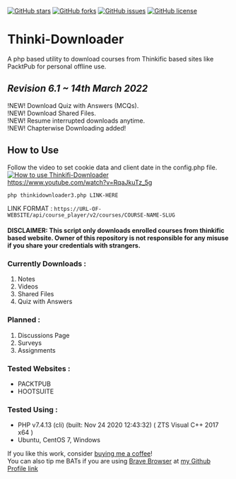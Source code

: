 [![GitHub stars](https://img.shields.io/github/stars/sumeetweb/Thinki-Downloader.svg?style=flat-square)](https://github.com/sumeetweb/Thinki-Downloader/stargazers)
[![GitHub forks](https://img.shields.io/github/forks/sumeetweb/Thinki-Downloader.svg?style=flat-square)](https://github.com/sumeetweb/Thinki-Downloader/network)
[![GitHub issues](https://img.shields.io/github/issues/sumeetweb/Thinki-Downloader.svg?style=flat-square)](https://github.com/sumeetweb/Thinki-Downloader/issues)
[![GitHub license](https://img.shields.io/github/license/sumeetweb/Thinki-Downloader.svg?style=flat-square)](https://github.com/sumeetweb/Thinki-Downloader/blob/master/LICENSE)

# Thinki-Downloader
A php based utility to download courses from Thinkific based sites like PacktPub for personal offline use.

## ***Revision 6.1 ~ 14th March 2022***

!NEW! Download Quiz with Answers (MCQs).  
!NEW! Download Shared Files.  
!NEW! Resume interrupted downloads anytime.  
!NEW! Chapterwise Downloading added!  

## How to Use  

Follow the video to set cookie data and client date in the config.php file.  
[![How to use Thinkifi-Downloader](https://img.youtube.com/vi/RqaJkuTz_5g/0.jpg)](https://www.youtube.com/watch?v=RqaJkuTz_5g)  
https://www.youtube.com/watch?v=RqaJkuTz_5g  


`php thinkidownloader3.php LINK-HERE`  

LINK FORMAT : `https://URL-OF-WEBSITE/api/course_player/v2/courses/COURSE-NAME-SLUG`  

#### DISCLAIMER: This script only downloads enrolled courses from thinkific based website. Owner of this repository is not responsible for any misuse if you share your credentials with strangers.  

### Currently Downloads :  
1. Notes  
2. Videos  
3. Shared Files  
4. Quiz with Answers  

### Planned :  
1. Discussions Page  
2. Surveys  
3. Assignments  

### Tested Websites :  
- PACKTPUB  
- HOOTSUITE  

### Tested Using :  
- PHP v7.4.13 (cli) (built: Nov 24 2020 12:43:32) ( ZTS Visual C++ 2017 x64 )  
- Ubuntu, CentOS 7, Windows


If you like this work, consider [buying me a coffee](https://www.buymeacoffee.com/sumeet)!  
You can also tip me BATs if you are using [Brave Browser](https://brave.com/) at [my Github Profile link](https://github.com/sumeetweb)  
